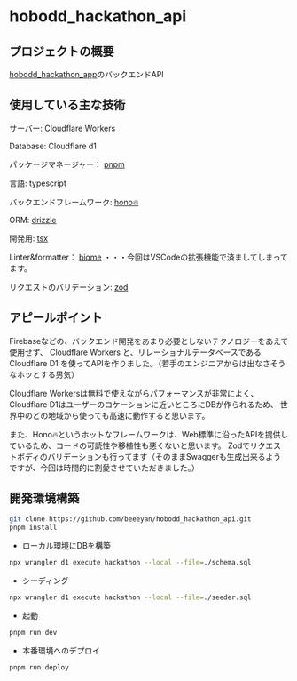# hobodd_hackathon_api

## プロジェクトの概要

[hobodd_hackathon_app](https://github.com/beeeyan/hobodd_hackathon_app)のバックエンドAPI

## 使用している主な技術

サーバー: Cloudflare Workers

Database: Cloudflare d1

パッケージマネージャー： [pnpm](https://pnpm.io/ja/installation)

言語: typescript

バックエンドフレームワーク: [hono🔥](https://hono.dev/)

ORM: [drizzle](https://github.com/drizzle-team/drizzle-orm)

開発用: [tsx](https://github.com/privatenumber/tsx)

Linter&formatter： [biome](https://biomejs.dev/ja/) ・・・今回はVSCodeの拡張機能で済ましてしまってます。

リクエストのバリデーション: [zod](https://zod.dev/)

## アピールポイント

Firebaseなどの、バックエンド開発をあまり必要としないテクノロジーをあえて使用せず、
Cloudflare Workers と、リレーショナルデータベースである Cloudflare D1 を使ってAPIを作りました。（若手のエンジニアからは出なさそうなホッとする男気）

Cloudflare Workersは無料で使えながらパフォーマンスが非常によく、Cloudflare D1はユーザーのロケーションに近いところにDBが作られるため、
世界中のどの地域から使っても高速に動作すると思います。

また、Hono🔥というホットなフレームワークは、Web標準に沿ったAPIを提供しているため、コードの可読性や移植性も悪くないと思います。
Zodでリクエストボディのバリデーションも行ってます（そのままSwaggerも生成出来るようですが、今回は時間的に割愛させていただきました。）

## 開発環境構築

```bash
git clone https://github.com/beeeyan/hobodd_hackathon_api.git
pnpm install
```

- ローカル環境にDBを構築

```bash
npx wrangler d1 execute hackathon --local --file=./schema.sql
```

- シーディング

```bash
npx wrangler d1 execute hackathon --local --file=./seeder.sql
```

- 起動

```bash
pnpm run dev
```

- 本番環境へのデプロイ

```bash
pnpm run deploy
```
